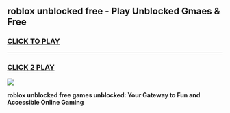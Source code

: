 
## roblox unblocked free - Play Unblocked Gmaes & Free
<h3>
<a href="https://news.freeplayer.one?title=roblox_unblocked_free&ref=16F">CLICK TO PLAY</a></h3>
<hr>

<h3>
<a href="https://news.freeplayer.one?title=roblox_unblocked_free&ref=16F">CLICK 2 PLAY</a>
  
</h3>

<a href="https://news.freeplayer.one?title=roblox_unblocked_free&ref=16F/"><img src="https://clearcache.store/games.png"></a>


**roblox unblocked free games unblocked: Your Gateway to Fun and Accessible Online Gaming**
